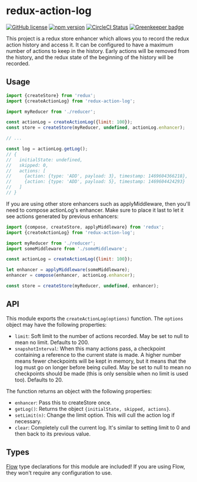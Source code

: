 # redux-action-log

[![GitHub license](https://img.shields.io/badge/license-MIT-blue.svg)](https://github.com/AgentME/redux-action-log/blob/master/LICENSE.txt) [![npm version](https://img.shields.io/npm/v/redux-action-log.svg?style=flat)](https://www.npmjs.com/package/redux-action-log) [![CircleCI Status](https://circleci.com/gh/AgentME/redux-action-log.svg?style=shield)](https://circleci.com/gh/AgentME/redux-action-log) [![Greenkeeper badge](https://badges.greenkeeper.io/AgentME/redux-action-log.svg)](https://greenkeeper.io/)

This project is a redux store enhancer which allows you to record the redux
action history and access it. It can be configured to have a maximum number of
actions to keep in the history. Early actions will be removed from the history,
and the redux state of the beginning of the history will be recorded.

## Usage

```js
import {createStore} from 'redux';
import {createActionLog} from 'redux-action-log';

import myReducer from './reducer';

const actionLog = createActionLog({limit: 100});
const store = createStore(myReducer, undefined, actionLog.enhancer);

// ...

const log = actionLog.getLog();
// {
//   initialState: undefined,
//   skipped: 0,
//   actions: [
//     {action: {type: 'ADD', payload: 3}, timestamp: 1469604366218},
//     {action: {type: 'ADD', payload: 5}, timestamp: 1469604424293}
//   ]
// }
```

If you are using other store enhancers such as applyMiddleware, then you'll
need to compose actionLog's enhancer. Make sure to place it last to let it see
actions generated by previous enhancers:

```js
import {compose, createStore, applyMiddleware} from 'redux';
import {createActionLog} from 'redux-action-log';

import myReducer from './reducer';
import someMiddleware from './someMiddleware';

const actionLog = createActionLog({limit: 100});

let enhancer = applyMiddleware(someMiddleware);
enhancer = compose(enhancer, actionLog.enhancer);

const store = createStore(myReducer, undefined, enhancer);
```

## API

This module exports the `createActionLog(options)` function. The `options`
object may have the following properties:
* `limit`: Soft limit to the number of actions recorded. May be set to null to
 mean no limit. Defaults to 200.
* `snapshotInterval`: When this many actions pass, a checkpoint containing a
 reference to the current state is made. A higher number means fewer
 checkpoints will be kept in memory, but it means that the log must go on
 longer before being culled. May be set to null to mean no checkpoints should
 be made (this is only sensible when no limit is used too). Defaults to 20.

The function returns an object with the following properties:
* `enhancer`: Pass this to createStore once.
* `getLog()`: Returns the object `{initialState, skipped, actions}`.
* `setLimit(n)`: Change the limit option. This will cull the action log if
 necessary.
* `clear`: Completely cull the current log. It's similar to setting limit to 0
 and then back to its previous value.

## Types

[Flow](https://flowtype.org/) type declarations for this module are included!
If you are using Flow, they won't require any configuration to use.
